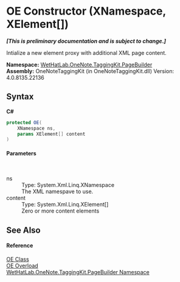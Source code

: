 # OE Constructor (XNamespace, XElement[])
 _**\[This is preliminary documentation and is subject to change.\]**_

Intialize a new element proxy with additional XML page content.

**Namespace:**&nbsp;<a href="56352230-71f2-f4b7-63a8-983965663af5.md">WetHatLab.OneNote.TaggingKit.PageBuilder</a><br />**Assembly:**&nbsp;OneNoteTaggingKit (in OneNoteTaggingKit.dll) Version: 4.0.8135.22136

## Syntax

**C#**<br />
``` C#
protected OE(
	XNamespace ns,
	params XElement[] content
)
```


#### Parameters
&nbsp;<dl><dt>ns</dt><dd>Type: System.Xml.Linq.XNamespace<br />The XML namespave to use.</dd><dt>content</dt><dd>Type: System.Xml.Linq.XElement[]<br />Zero or more content elements</dd></dl>

## See Also


#### Reference
<a href="6d00c7e2-1ce9-f79b-727b-125206c5880d.md">OE Class</a><br /><a href="6319c3dc-b7b7-cb04-cf0b-ecd6d980feba.md">OE Overload</a><br /><a href="56352230-71f2-f4b7-63a8-983965663af5.md">WetHatLab.OneNote.TaggingKit.PageBuilder Namespace</a><br />
